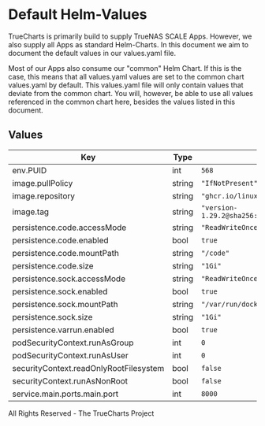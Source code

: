 # Default Helm-Values

TrueCharts is primarily build to supply TrueNAS SCALE Apps.
However, we also supply all Apps as standard Helm-Charts. In this document we aim to document the default values in our values.yaml file.

Most of our Apps also consume our "common" Helm Chart.
If this is the case, this means that all values.yaml values are set to the common chart values.yaml by default. This values.yaml file will only contain values that deviate from the common chart.
You will, however, be able to use all values referenced in the common chart here, besides the values listed in this document.

## Values

| Key | Type | Default | Description |
|-----|------|---------|-------------|
| env.PUID | int | `568` |  |
| image.pullPolicy | string | `"IfNotPresent"` |  |
| image.repository | string | `"ghcr.io/linuxserver/cloud9"` |  |
| image.tag | string | `"version-1.29.2@sha256:9ab0b1812bffbc10c0c61f16c76b735472957309ebc7ff6808e28cd107e3efc7"` |  |
| persistence.code.accessMode | string | `"ReadWriteOnce"` |  |
| persistence.code.enabled | bool | `true` |  |
| persistence.code.mountPath | string | `"/code"` |  |
| persistence.code.size | string | `"1Gi"` |  |
| persistence.sock.accessMode | string | `"ReadWriteOnce"` |  |
| persistence.sock.enabled | bool | `true` |  |
| persistence.sock.mountPath | string | `"/var/run/docker.sock"` |  |
| persistence.sock.size | string | `"1Gi"` |  |
| persistence.varrun.enabled | bool | `true` |  |
| podSecurityContext.runAsGroup | int | `0` |  |
| podSecurityContext.runAsUser | int | `0` |  |
| securityContext.readOnlyRootFilesystem | bool | `false` |  |
| securityContext.runAsNonRoot | bool | `false` |  |
| service.main.ports.main.port | int | `8000` |  |

All Rights Reserved - The TrueCharts Project
